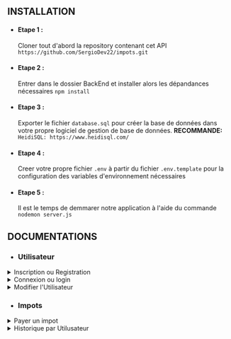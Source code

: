 ## INSTALLATION

- #### Etape 1 :

  Cloner tout d'abord la repository contenant cet API
  `https://github.com/SergioDev22/impots.git`

- #### Etape 2 :

  Entrer dans le dossier BackEnd et installer alors les dépandances nécessaires
  `npm install`

- #### Etape 3 :

  Exporter le fichier `database.sql` pour créer la base de données dans votre propre logiciel de gestion de base de données.
  **RECOMMANDE:** `HeidiSQL: https://www.heidisql.com/`

- #### Etape 4 :

  Creer votre propre fichier `.env` à partir du fichier `.env.template` pour la configuration des variables d'environnement nécessaires

- #### Etape 5 :
  Il est le temps de demmarer notre application à l'aide du commande `nodemon server.js`

## DOCUMENTATIONS

- ### Utilisateur

<details>
<summary>Inscription ou Registration</summary>

- <details>
  <summary>Request</summary>

  **NB** : Pour prendre en compte le PDC de l'utilsateur,
  Il faut envoyer les données en `multipart/form-data`
  avec le champ de la photo nommé "pdc"

  ```http
  POST <host>:<port>/api/user/subscribe
  formdata(
    "nom": string | required,
    "prenom": string | required,
    "cin": string | required,
    "adresse": string | NOT required,
    "username": string | required,
    "password": string | required,
    phone : string | required
    "pdc": file | NOT required,
  )
  ```

  Sinon, Envoyer tout simplement les données en `json`

  ```http
  POST <host>:<port>/api/v1/user/register
  {
    "nom": string | required,
    "prenom": string | required,
    "cin": string | required,
    "adresse": string | NOT required,
    "username": string | required,
    "password": string | required,
    phone : string | required
  }
  ```

  </details>

- <details>
    <summary>Response (200)</summary>

  ```json
    {
        "message": "User registered successfully!",
        "data": {
            "id": <id>,
            "nom": <nom de l'utilisateur> ,
            "prenom": <prénom de l'utilisateur>,
            "cin": <numero cin de l'utilisateur>,
            "phone": <numero de téléphone de l'utilisateur>,
            "adresse": <adresse de l'utilisateur>,
            "pdcUrl": <Url de pdc de l'utilisateur>,
            "token": <token>
        }
    }
  ```

    </details>

  </details>

<details>
<summary>Connexion ou login </summary>

- <details>
      <summary>Request</summary>

  ```http
  POST <host>:<port>/api/user/login
  {
    "username": string | required,
    "password": string | required,
  }
  ```

  </details>

- <details>
      <summary>Response (200)</summary>

  ```json
    {

        "message": "User logged in successfully!",
        "data": {
            "id": <id>,
            "nom": <nom de l'utilisateur> ,
            "prenom": <prénom de l'utilisateur>,
            "cin": <numero cin de l'utilisateur>,
            "phone": <numero de téléphone de l'utilisateur>,
            "adresse": <adresse de l'utilisateur>,
            "pdcUrl": <Url de pdc de l'utilisateur>,
            "token": <token>
        }
    }
  ```

    </details>

    </details>

<details>
  <summary>Modifier l'Utilisateur </summary>

- <details>
  <summary>Request</summary>

  **NB** : Pour la modification ici, on peut modifier tout les champs en même temps ou ce que vous voulez modifier selon le demande de l'utilisateur. Mais par contre si vous allez modifier le pdc de l'utilsateur, les données à envoyer est alors en forme `multipart/form-data` avec le nom du champ du photo `pdc`. Le `mot de passe` et l'`username` ne sont pas pris en charge ici pour la raison de sa sécurité spécifique .

  ```http
  PATCH <host>:<port>/api/user/update
  authorization : Bearer Token

  formdata(
    "nom": string ,
    "prenom": string ,
    "cin": string,
    "adresse": string ,
    phone : string
    "pdc": file ,
  )
  ```

  Sinon, Envoyer tout simplement les données en `json`

  ```http
  PATCH <host>:<port>/api/user/update
  authorization : Bearer Token

  {
    "nom": string ,
    "prenom": string,
    "cin": string,
    "adresse": string ,
    "password": string,
    "phone" : string
  }
  ```

  </details>

- <details>
    <summary>Response (200)</summary>

  ```json
  {
    "message": "User <userId> updated successfully!"
  }
  ```

    </details>

  </details>

  - ### Impots

<details>
<summary>Payer un impot </summary>

- <details>
  <summary>Request</summary>

  **NB** : Pour prendre en compte le facture de l'utilsateur,
  Il faut envoyer les données en `multipart/form-data`
  avec le champ de la photo de facture nommé "facture"

  ```http
  POST <host>:<port>/api/impot/
  authorization : Bearer token

  formdata(
    "mois": string | required, (janvier, février, ...)
    "annee": year | required (2022, 2023, ...)
    "facture": file | required,
  )
  ```

  </details>

- <details>
    <summary>Response (200)</summary>

  ```json
  {
    "message": "Impot created successfully!",
    "data": {
      "id": 2,
      "mois": "janvier",
      "annee": "2022",
      "facture": "http://127.0.0.1:3000/facture/facture__astuce.png1671159557189.png"
    }
  }
  ```

    </details>

  </details>

<details>
<summary>Historique par Utilusateur </summary>

- <details>
  <summary>Request</summary>

  ```http
  GET <host>:<port>/api/impot/history
  authorization : Bearer token
  ```

  </details>

- <details>
    <summary>Response (200)</summary>

  ```json
  {
    "message": "Impot history successfully!",
    "data": [
      {
        "id": 1,
        "date_ajout": "2022-12-16T02:42:03.000Z",
        "mois": "décembre",
        "annee": 2022,
        "facture": "http://127.0.0.1:3000/facture/facture__astuce.png1671158523867.png"
      },
      {
        "id": 2,
        "date_ajout": "2022-12-16T02:59:17.000Z",
        "mois": "janvier",
        "annee": 2022,
        "facture": "http://127.0.0.1:3000/facture/facture__astuce.png1671159557189.png"
      }
    ]
  }
  ```

    </details>

  </details>
